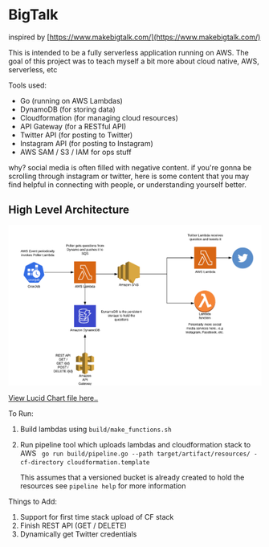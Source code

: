 # BigTalk

inspired by [https://www.makebigtalk.com/](https://www.makebigtalk.com/)

This is intended to be a fully serverless application running on AWS.
The goal of this project was to teach myself a bit more about cloud native, AWS, serverless, etc

Tools used:
* Go (running on AWS Lambdas)
* DynamoDB (for storing data)
* Cloudformation (for managing cloud resources)
* API Gateway (for a RESTful API)
* Twitter API (for posting to Twitter)
* Instagram API (for posting to Instagram)
* AWS SAM / S3 / IAM for ops stuff

why?
social media is often filled with negative content. if you're gonna be scrolling through instagram or twitter, here is some content that you may find helpful in connecting with people, or understanding yourself better.


## High Level Architecture

![architecture drawing here](docs/architecture.png)

[View Lucid Chart file here..](https://www.lucidchart.com/documents/edit/2306ed36-223d-4cb3-9f49-2db0689fbf41)


To Run:
1. Build lambdas using `build/make_functions.sh`
2. Run pipeline tool which uploads lambdas and cloudformation stack to AWS
    ` go run build/pipeline.go --path target/artifact/resources/ -cf-directory cloudformation.template`
    
   This assumes that a versioned bucket is already created to hold the resources
   see `pipeline help` for more information
   
   
Things to Add:
1. Support for first time stack upload of CF stack
2. Finish REST API (GET / DELETE)
3. Dynamically get Twitter credentials

 